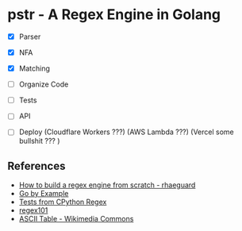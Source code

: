 # pstr - A Regex Engine in Golang

- [X] Parser
- [X] NFA
- [X] Matching
- [ ] Organize Code
- [ ] Tests
- [ ] API
- [ ] Deploy (Cloudflare Workers ???) (AWS Lambda ???) (Vercel some bullshit ??? )


## References
-  [How to build a regex engine from scratch - rhaeguard](https://rhaeguard.github.io/posts/regex/)
-  [Go by Example](https://gobyexample.com)
-  [Tests from CPython Regex](https://github.com/python/cpython/blob/main/Lib/test/re_tests.py)
-  [regex101](https://regex101.com/)
-  [ASCII Table - Wikimedia Commons](https://commons.wikimedia.org/wiki/File:ASCII-Table-wide.svg)

